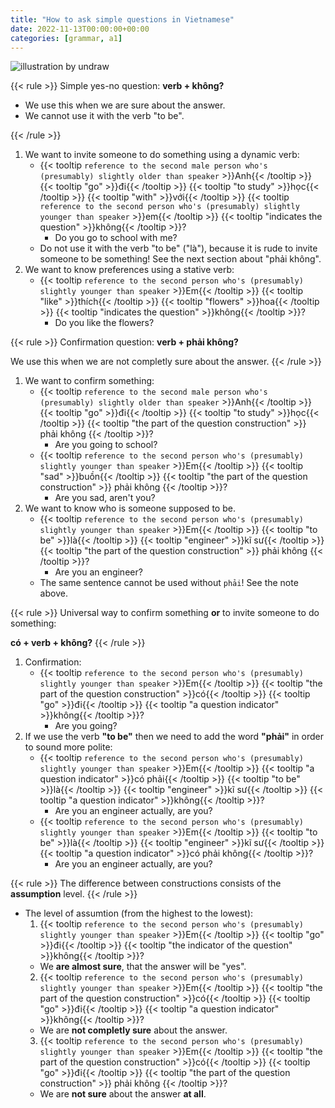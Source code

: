 ```yaml
---
title: "How to ask simple questions in Vietnamese"
date: 2022-11-13T00:00:00+00:00
categories: [grammar, a1]
---
```


![illustration by undraw](/images/undraw_Faq_re_31cw.png)

{{< rule >}}
Simple yes-no question: **verb + không?**

- We use this when we are sure about the answer.
- We cannot use it with the verb "to be".

{{< /rule >}}

1. We want to invite someone to do something using a dynamic verb:
    - {{< tooltip `
        reference to the second male person who's
        (presumably) slightly older than speaker
      ` >}}Anh{{< /tooltip >}}
      {{< tooltip "go" >}}đi{{< /tooltip >}}
      {{< tooltip "to study" >}}học{{< /tooltip >}}
      {{< tooltip "with" >}}với{{< /tooltip >}}
      {{< tooltip `
            reference to the second person who's
            (presumably) slightly younger than speaker
      ` >}}em{{< /tooltip >}}
      {{< tooltip "indicates the question" >}}không{{< /tooltip >}}?
        - Do you go to school with me?
    - Do not use it with the verb "to be" ("là"),
      because it is rude to invite someone to be something!
      See the next section about "phải không".
2. We want to know preferences using a stative verb:
    - {{< tooltip `
            reference to the second person who's
            (presumably) slightly younger than speaker
      ` >}}Em{{< /tooltip >}}
      {{< tooltip "like" >}}thích{{< /tooltip >}}
      {{< tooltip "flowers" >}}hoa{{< /tooltip >}}
      {{< tooltip "indicates the question" >}}không{{< /tooltip >}}?
        - Do you like the flowers?

{{< rule >}}
Confirmation question: **verb + phải không?**

We use this when we are not completly sure about the answer.
{{< /rule >}}

1. We want to confirm something:
    - {{< tooltip `
        reference to the second male person who's
        (presumably) slightly older than speaker
      ` >}}Anh{{< /tooltip >}}
      {{< tooltip "go" >}}đi{{< /tooltip >}}
      {{< tooltip "to study" >}}học{{< /tooltip >}}
      {{< tooltip "the part of the question construction" >}}
      phải không
      {{< /tooltip >}}?
        - Are you going to school?
    - {{< tooltip `
            reference to the second person who's
            (presumably) slightly younger than speaker
      ` >}}Em{{< /tooltip >}}
      {{< tooltip "sad" >}}buồn{{< /tooltip >}}
      {{< tooltip "the part of the question construction" >}}
      phải không
      {{< /tooltip >}}?
        - Are you sad, aren't you?
2. We want to know who is someone supposed to be.
    - {{< tooltip `
            reference to the second person who's
            (presumably) slightly younger than speaker
      ` >}}Em{{< /tooltip >}}
      {{< tooltip "to be" >}}là{{< /tooltip >}}
      {{< tooltip "engineer" >}}kĩ sư{{< /tooltip >}}
      {{< tooltip "the part of the question construction" >}}
      phải không
      {{< /tooltip >}}?
        - Are you an engineer?
    - The same sentence cannot be used without `phải`! See the note above.

{{< rule >}}
Universal way to confirm something **or** to invite someone to do something:

**có + verb + không?**
{{< /rule >}}

1. Confirmation:
    - {{< tooltip `
            reference to the second person who's
            (presumably) slightly younger than speaker
      ` >}}Em{{< /tooltip >}}
      {{< tooltip "the part of the question construction" >}}có{{< /tooltip >}}
      {{< tooltip "go" >}}đi{{< /tooltip >}}
      {{< tooltip "a question indicator" >}}không{{< /tooltip >}}?
        - Are you going?
2. If we use the verb **"to be"** then we need to add
   the word **"phải"** in order to sound more polite:
    - {{< tooltip `
            reference to the second person who's
            (presumably) slightly younger than speaker
      ` >}}Em{{< /tooltip >}}
      {{< tooltip "a question indicator" >}}có phải{{< /tooltip >}}
      {{< tooltip "to be" >}}là{{< /tooltip >}}
      {{< tooltip "engineer" >}}kĩ sư{{< /tooltip >}}
      {{< tooltip "a question indicator" >}}không{{< /tooltip >}}?
        - Are you an engineer actually, are you?
    - {{< tooltip `
            reference to the second person who's
            (presumably) slightly younger than speaker
      ` >}}Em{{< /tooltip >}}
      {{< tooltip "to be" >}}là{{< /tooltip >}}
      {{< tooltip "engineer" >}}kĩ sư{{< /tooltip >}}
      {{< tooltip "a question indicator" >}}có phải không{{< /tooltip >}}?
        - Are you an engineer actually, are you?

{{< rule >}}
The difference between constructions consists of the **assumption** level.
{{< /rule >}}

- The level of assumtion (from the highest to the lowest):
    1. {{< tooltip `
          reference to the second person who's
          (presumably) slightly younger than speaker
      ` >}}Em{{< /tooltip >}}
      {{< tooltip "go" >}}đi{{< /tooltip >}}
      {{< tooltip "the indicator of the question" >}}không{{< /tooltip >}}?
    - We **are almost sure**, that the answer will be "yes".
    2. {{< tooltip `
          reference to the second person who's
          (presumably) slightly younger than speaker
      ` >}}Em{{< /tooltip >}}
      {{< tooltip "the part of the question construction" >}}có{{< /tooltip >}}
      {{< tooltip "go" >}}đi{{< /tooltip >}}
      {{< tooltip "a question indicator" >}}không{{< /tooltip >}}?
    - We are **not completly sure** about the answer.
    3. {{< tooltip `
          reference to the second person who's
          (presumably) slightly younger than speaker
      ` >}}Em{{< /tooltip >}}
      {{< tooltip "the part of the question construction" >}}có{{< /tooltip >}}
      {{< tooltip "go" >}}đi{{< /tooltip >}}
      {{< tooltip "the part of the question construction" >}}
      phải không
      {{< /tooltip >}}?
    - We are **not sure** about the answer **at all**.
